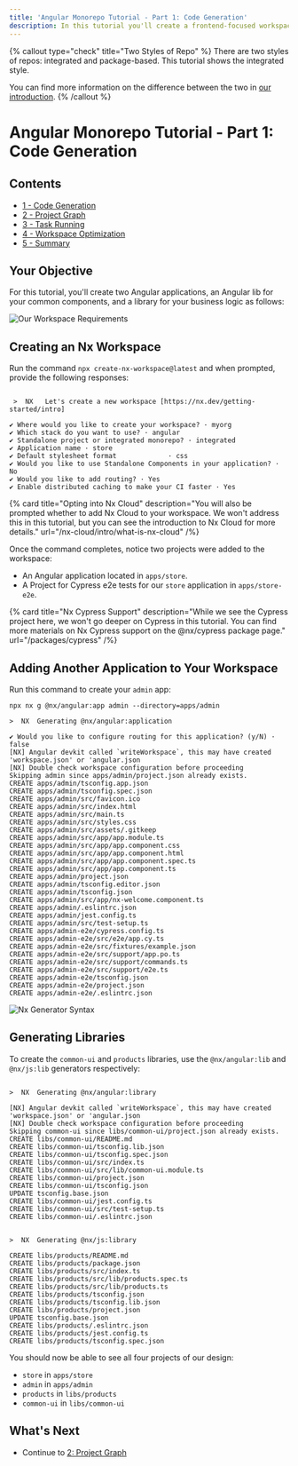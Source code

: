 ```yaml
---
title: 'Angular Monorepo Tutorial - Part 1: Code Generation'
description: In this tutorial you'll create a frontend-focused workspace with Nx.
---
```


{% callout type="check" title="Two Styles of Repo" %}
There are two styles of repos: integrated and package-based. This tutorial shows the integrated style.

You can find more information on the difference between the two in [our introduction](/getting-started/intro).
{% /callout %}

# Angular Monorepo Tutorial - Part 1: Code Generation

## Contents

- [1 - Code Generation](/angular-tutorial/1-code-generation)
- [2 - Project Graph](/angular-tutorial/2-project-graph)
- [3 - Task Running](/angular-tutorial/3-task-running)
- [4 - Workspace Optimization](/angular-tutorial/4-workspace-optimization)
- [5 - Summary](/angular-tutorial/5-summary)

## Your Objective

For this tutorial, you'll create two Angular applications, an Angular lib for your common components, and a library for your business logic as follows:

![Our Workspace Requirements](/shared/angular-tutorial/requirements-diagram.svg)

## Creating an Nx Workspace

Run the command `npx create-nx-workspace@latest` and when prompted, provide the following responses:

```{% command="npx create-nx-workspace@latest" path="~" %}

 >  NX   Let's create a new workspace [https://nx.dev/getting-started/intro]

✔ Where would you like to create your workspace? · myorg
✔ Which stack do you want to use? · angular
✔ Standalone project or integrated monorepo? · integrated
✔ Application name · store
✔ Default stylesheet format             · css
✔ Would you like to use Standalone Components in your application? · No
✔ Would you like to add routing? · Yes
✔ Enable distributed caching to make your CI faster · Yes
```

{% card title="Opting into Nx Cloud" description="You will also be prompted whether to add Nx Cloud to your workspace. We won't address this in this tutorial, but you can see the introduction to Nx Cloud for more details." url="/nx-cloud/intro/what-is-nx-cloud" /%}

Once the command completes, notice two projects were added to the workspace:

- An Angular application located in `apps/store`.
- A Project for Cypress e2e tests for our `store` application in `apps/store-e2e`.

{% card title="Nx Cypress Support" description="While we see the Cypress project here, we won't go deeper on Cypress in this tutorial. You can find more materials on Nx Cypress support on the @nx/cypress package page." url="/packages/cypress" /%}

## Adding Another Application to Your Workspace

Run this command to create your `admin` app:

```{% command="npx nx g @nx/angular:app admin --directory=apps/admin" path="~/myorg" %}
npx nx g @nx/angular:app admin --directory=apps/admin

>  NX  Generating @nx/angular:application

✔ Would you like to configure routing for this application? (y/N) · false
[NX] Angular devkit called `writeWorkspace`, this may have created 'workspace.json' or 'angular.json
[NX] Double check workspace configuration before proceeding
Skipping admin since apps/admin/project.json already exists.
CREATE apps/admin/tsconfig.app.json
CREATE apps/admin/tsconfig.spec.json
CREATE apps/admin/src/favicon.ico
CREATE apps/admin/src/index.html
CREATE apps/admin/src/main.ts
CREATE apps/admin/src/styles.css
CREATE apps/admin/src/assets/.gitkeep
CREATE apps/admin/src/app/app.module.ts
CREATE apps/admin/src/app/app.component.css
CREATE apps/admin/src/app/app.component.html
CREATE apps/admin/src/app/app.component.spec.ts
CREATE apps/admin/src/app/app.component.ts
CREATE apps/admin/project.json
CREATE apps/admin/tsconfig.editor.json
CREATE apps/admin/tsconfig.json
CREATE apps/admin/src/app/nx-welcome.component.ts
CREATE apps/admin/.eslintrc.json
CREATE apps/admin/jest.config.ts
CREATE apps/admin/src/test-setup.ts
CREATE apps/admin-e2e/cypress.config.ts
CREATE apps/admin-e2e/src/e2e/app.cy.ts
CREATE apps/admin-e2e/src/fixtures/example.json
CREATE apps/admin-e2e/src/support/app.po.ts
CREATE apps/admin-e2e/src/support/commands.ts
CREATE apps/admin-e2e/src/support/e2e.ts
CREATE apps/admin-e2e/tsconfig.json
CREATE apps/admin-e2e/project.json
CREATE apps/admin-e2e/.eslintrc.json
```

![Nx Generator Syntax](/shared/angular-tutorial/generator-syntax.svg)

## Generating Libraries

To create the `common-ui` and `products` libraries, use the `@nx/angular:lib` and `@nx/js:lib` generators respectively:

```{% command="npx nx g @nx/angular:lib common-ui --directory=libs/common-ui" path="~/myorg" %}

>  NX  Generating @nx/angular:library

[NX] Angular devkit called `writeWorkspace`, this may have created 'workspace.json' or 'angular.json
[NX] Double check workspace configuration before proceeding
Skipping common-ui since libs/common-ui/project.json already exists.
CREATE libs/common-ui/README.md
CREATE libs/common-ui/tsconfig.lib.json
CREATE libs/common-ui/tsconfig.spec.json
CREATE libs/common-ui/src/index.ts
CREATE libs/common-ui/src/lib/common-ui.module.ts
CREATE libs/common-ui/project.json
CREATE libs/common-ui/tsconfig.json
UPDATE tsconfig.base.json
CREATE libs/common-ui/jest.config.ts
CREATE libs/common-ui/src/test-setup.ts
CREATE libs/common-ui/.eslintrc.json
```

```{% command="npx nx g @nx/js:lib products --directory=libs/products" path="~/myorg" %}

>  NX  Generating @nx/js:library

CREATE libs/products/README.md
CREATE libs/products/package.json
CREATE libs/products/src/index.ts
CREATE libs/products/src/lib/products.spec.ts
CREATE libs/products/src/lib/products.ts
CREATE libs/products/tsconfig.json
CREATE libs/products/tsconfig.lib.json
CREATE libs/products/project.json
UPDATE tsconfig.base.json
CREATE libs/products/.eslintrc.json
CREATE libs/products/jest.config.ts
CREATE libs/products/tsconfig.spec.json
```

You should now be able to see all four projects of our design:

- `store` in `apps/store`
- `admin` in `apps/admin`
- `products` in `libs/products`
- `common-ui` in `libs/common-ui`

## What's Next

- Continue to [2: Project Graph](/angular-tutorial/2-project-graph)
